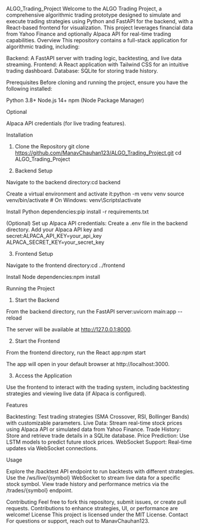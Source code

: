 ALGO_Trading_Project
Welcome to the ALGO Trading Project, a comprehensive algorithmic trading prototype designed to simulate and execute trading strategies using Python and FastAPI for the backend, with a React-based frontend for visualization. This project leverages financial data from Yahoo Finance and optionally Alpaca API for real-time trading capabilities.
Overview
This repository contains a full-stack application for algorithmic trading, including:

Backend: A FastAPI server with trading logic, backtesting, and live data streaming.
Frontend: A React application with Tailwind CSS for an intuitive trading dashboard.
Database: SQLite for storing trade history.

Prerequisites
Before cloning and running the project, ensure you have the following installed:

Python 3.8+
Node.js 14+
npm (Node Package Manager)

Optional

Alpaca API credentials (for live trading features).

Installation
1. Clone the Repository
git clone https://github.com/ManavChauhan123/ALGO_Trading_Project.git
cd ALGO_Trading_Project

2. Backend Setup

Navigate to the backend directory:cd backend


Create a virtual environment and activate it:python -m venv venv
source venv/bin/activate  # On Windows: venv\Scripts\activate


Install Python dependencies:pip install -r requirements.txt


(Optional) Set up Alpaca API credentials:
Create a .env file in the backend directory.
Add your Alpaca API key and secret:ALPACA_API_KEY=your_api_key
ALPACA_SECRET_KEY=your_secret_key





3. Frontend Setup

Navigate to the frontend directory:cd ../frontend


Install Node dependencies:npm install



Running the Project
1. Start the Backend

From the backend directory, run the FastAPI server:uvicorn main:app --reload


The server will be available at http://127.0.0.1:8000.

2. Start the Frontend

From the frontend directory, run the React app:npm start


The app will open in your default browser at http://localhost:3000.

3. Access the Application

Use the frontend to interact with the trading system, including backtesting strategies and viewing live data (if Alpaca is configured).

Features

Backtesting: Test trading strategies (SMA Crossover, RSI, Bollinger Bands) with customizable parameters.
Live Data: Stream real-time stock prices using Alpaca API or simulated data from Yahoo Finance.
Trade History: Store and retrieve trade details in a SQLite database.
Price Prediction: Use LSTM models to predict future stock prices.
WebSocket Support: Real-time updates via WebSocket connections.

Usage

Explore the /backtest API endpoint to run backtests with different strategies.
Use the /ws/live/{symbol} WebSocket to stream live data for a specific stock symbol.
View trade history and performance metrics via the /trades/{symbol} endpoint.

Contributing
Feel free to fork this repository, submit issues, or create pull requests. Contributions to enhance strategies, UI, or performance are welcome!
License
This project is licensed under the MIT License.
Contact
For questions or support, reach out to ManavChauhan123.

